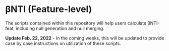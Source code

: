 # βNTI (Feature-level)
The scripts contained within this repository will help users calculate βNTI-feat, including null generation and null merging.

**Update Feb. 22, 2022** - In the coming weeks, this will be updated to provide case by case instructions on utilization of these scripts.
